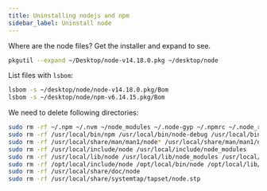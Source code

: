 ```yaml
---
title: Uninstalling nodejs and npm
sidebar_label: Uninstall node
---
```


Where are the node files? Get the installer and expand to see.

```bash
pkgutil --expand ~/Desktop/node-v14.18.0.pkg ~/desktop/node
```

List files with `lsbom`:
```bash
lsbom -s ~/desktop/node/node-v14.18.0.pkg/Bom
lsbom -s ~/desktop/node/npm-v6.14.15.pkg/Bom
```

We need to delete following directories:
```bash
sudo rm -rf ~/.npm ~/.nvm ~/node_modules ~/.node-gyp ~/.npmrc ~/.node_repl_history
sudo rm -rf /usr/local/bin/npm /usr/local/bin/node-debug /usr/local/bin/node /usr/local/bin/node-gyp
sudo rm -rf /usr/local/share/man/man1/node* /usr/local/share/man/man1/npm*
sudo rm -rf /usr/local/include/node /usr/local/include/node_modules
sudo rm -rf /usr/local/lib/node /usr/local/lib/node_modules /usr/local/lib/dtrace/node.d
sudo rm -rf /opt/local/include/node /opt/local/bin/node /opt/local/lib/node
sudo rm -rf /usr/local/share/doc/node
sudo rm -rf /usr/local/share/systemtap/tapset/node.stp
```
